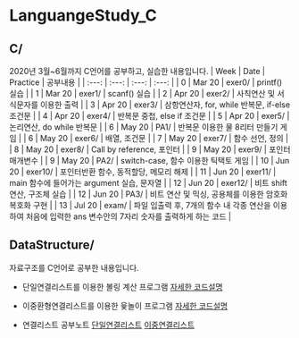 # LanguangeStudy_C


## C/ 
2020년 3월~6월까지 C언어를 공부하고, 실습한 내용입니다. 
| Week | Date | Practice | 공부내용 | 
| :---: | :---: | :---: | :---: |
| 0 | Mar 20 | exer0/ | printf() 실습 |
| 1 | Mar 20 | exer1/ | scanf() 실습 |
| 2 | Apr 20 | exer2/ | 사칙연산 및 서식문자를 이용한 출력 |
| 3 | Apr 20 | exer3/ | 삼항연산자, for, while 반복문, if-else 조건문 |
| 4 | Apr 20 | exer4/ | 반복문 중첩, else if 조건문  |
| 5 | Apr 20 | exer5/ | 논리연산, do while 반복문 |
| 6 | May 20 | PA1/ | 반복문 이용한 물 8리터 만들기 게임 |
| 6 | May 20 | exer6/ | 배열, 조건문 |
| 7 | May 20 | exer7/ | 함수 선언, 정의 |
| 8 | May 20 | exer8/ | Call by reference, 포인터 |
| 9 | May 20 | exer9/ | 포인터 매개변수  |
| 9 | May 20 | PA2/ | switch-case, 함수 이용한 틱택토 게임 |
| 10 | Jun 20 | exer10/ | 포인터반환 함수, 동적할당, 메모리 해제 |
| 11 | Jun 20 | exer11/ | main 함수에 들어가는 argument 실습, 문자열  |
| 12 | Jun 20 | exer12/ | 비트 shift 연산, 구조체 실습   |
| 12 | Jun 20 | PA3/ | 비트 연산 및 믹싱, 공용체를 이용한 암호화 복호화 구현 |
| 13 | Jul 20 | exam/ | 파일 입출력 후, 7개의 함수 내 각종 연산을 이용하여 처음에 입력한 ans 변수안의 7자리 숫자를 출력하게 하는 코드 |


 
## DataStructure/
자료구조를 C언어로 공부한 내용입니다.

* 단일연결리스트를 이용한 볼링 계산 프로그램
  [자세한 코드설명](https://www.notion.so/kimdee/C-3d0e9e688e944788a2c19e97d168b1c1)
  
* 이중환형연결리스트를 이용한 윷놀이 프로그램
  [자세한 코드설명](https://www.notion.so/kimdee/C-8ed5dde86e37490ca1fb85fabe594f6a)

* 연결리스트 공부노트 
  [단일연결리스트](https://www.notion.so/kimdee/Linked-List-571f7553b6704302a01e89c47699577a)
  [이중연결리스트](https://www.notion.so/kimdee/Doubly-Linked-List-cf2fb1cc80b446cba62e9facdc770938)
